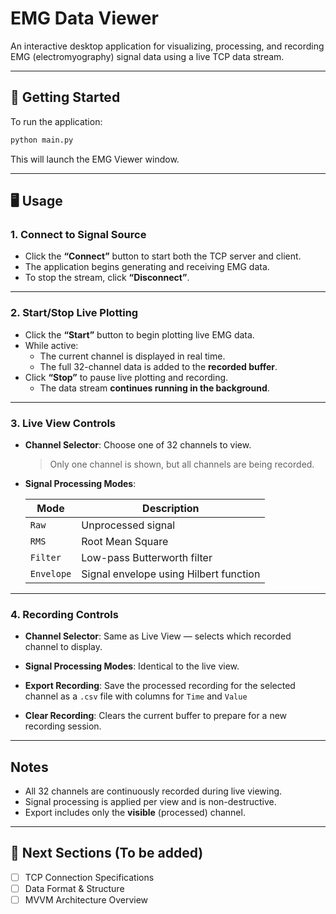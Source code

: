 # EMG Data Viewer

An interactive desktop application for visualizing, processing, and recording EMG (electromyography) signal data using a live TCP data stream.

---

## 🚀 Getting Started

To run the application:

```bash
python main.py
```

This will launch the EMG Viewer window.

---

## 🖥️ Usage

### 1. Connect to Signal Source

- Click the **“Connect”** button to start both the TCP server and client.
- The application begins generating and receiving EMG data.
- To stop the stream, click **“Disconnect”**.

---

### 2. Start/Stop Live Plotting

- Click the **“Start”** button to begin plotting live EMG data.
- While active:
  - The current channel is displayed in real time.
  - The full 32-channel data is added to the **recorded buffer**.
- Click **“Stop”** to pause live plotting and recording.
  - The data stream **continues running in the background**.

---

### 3. Live View Controls

- **Channel Selector**: Choose one of 32 channels to view.  
  > Only one channel is shown, but all channels are being recorded.
  
- **Signal Processing Modes**:

  | Mode      | Description                                |
  |-----------|--------------------------------------------|
  | `Raw`     | Unprocessed signal                         |
  | `RMS`     | Root Mean Square                           |
  | `Filter`  | Low-pass Butterworth filter                |
  | `Envelope`| Signal envelope using Hilbert function     |

---

### 4. Recording Controls

- **Channel Selector**: Same as Live View — selects which recorded channel to display.
- **Signal Processing Modes**: Identical to the live view.
- **Export Recording**: Save the processed recording for the selected channel as a `.csv` file with columns for `Time` and `Value`

- **Clear Recording**: Clears the current buffer to prepare for a new recording session.

---

## Notes

- All 32 channels are continuously recorded during live viewing.
- Signal processing is applied per view and is non-destructive.
- Export includes only the **visible** (processed) channel.

---

## 📎 Next Sections (To be added)

- [ ] TCP Connection Specifications
- [ ] Data Format & Structure
- [ ] MVVM Architecture Overview
